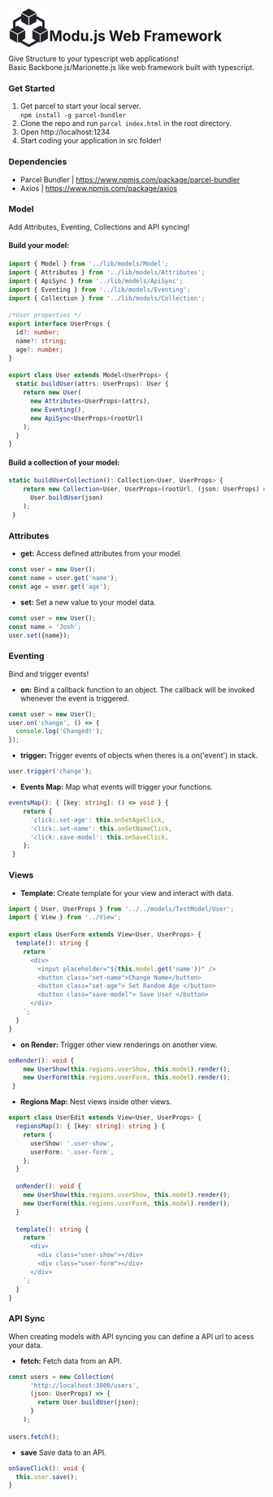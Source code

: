 <img align="left" width="80" height="80" src="https://github.com/diegodominguez3/Modujs-Web-Framework/blob/master/src/modu-icon.svg" alt="icon"/>

# Modu.js Web Framework

Give Structure to your typescript web applications! <br>
Basic Backbone.js/Marionette.js like web framework built with typescript.

### Get Started

1. Get parcel to start your local server.<br>
`npm install -g parcel-bundler`
2. Clone the repo and run `parcel index.html` in the root directory.
3. Open http://localhost:1234
4. Start coding your application in src folder!

### Dependencies
- Parcel Bundler | https://www.npmjs.com/package/parcel-bundler
- Axios | https://www.npmjs.com/package/axios

### Model
Add Attributes, Eventing, Collections and API syncing! <br>
#### Build your model: <br>
```typescript
import { Model } from '../lib/models/Model';
import { Attributes } from '../lib/models/Attributes';
import { ApiSync } from '../lib/models/ApiSync';
import { Eventing } from '../lib/models/Eventing';
import { Collection } from '../lib/models/Collection';

/*User properties */
export interface UserProps {
  id?: number;
  name?: string;
  age?: number;
}

export class User extends Model<UserProps> {
  static buildUser(attrs: UserProps): User {
    return new User(
      new Attributes<UserProps>(attrs),
      new Eventing(),
      new ApiSync<UserProps>(rootUrl)
    );
  }
}
```

#### Build a collection of your model: <br>
```typescript
static buildUserCollection(): Collection<User, UserProps> {
    return new Collection<User, UserProps>(rootUrl, (json: UserProps) =>
      User.buildUser(json)
    );
 }
```
### Attributes
- **get:** Access defined attributes from your model. <br>
```typescript
const user = new User();
const name = user.get('name'); 
const age = user.get('age');
```
- **set:** Set a new value to your model data. <br>
```typescript
const user = new User();
const name = 'Josh';
user.set({name}); 
```

### Eventing
Bind and trigger events!<br>
- **on:** Bind a callback function to an object. The callback will be invoked whenever the event is triggered.
```typescript 
const user = new User();  
user.on('change', () => {
  console.log('Changed!');
});
```
- **trigger:** Trigger events of objects when theres is a on('event') in stack.
```typescript 
user.trigger('change');
```
- **Events Map:** Map what events will trigger your functions.
```typescript
eventsMap(): { [key: string]: () => void } {
    return {
      'click:.set-age': this.onSetAgeClick,
      'click:.set-name': this.onSetNameClick,
      'click:.save-model': this.onSaveClick,
    };
 }
```
### Views 
- **Template:** Create template for your view and interact with data.
```typescript
import { User, UserProps } from '../../models/TestModel/User';
import { View } from '../View';

export class UserForm extends View<User, UserProps> {
  template(): string {
    return `
      <div>
        <input placeholder="${this.model.get('name')}" />
        <button class="set-name">Change Name</button>
        <button class="set-age"> Set Random Age </button>
        <button class="save-model"> Save User </button>
      </div>
    `;
  }
}
```
- **on Render:** Trigger other view renderings on another view. 
```typescript
onRender(): void {
    new UserShow(this.regions.userShow, this.model).render();
    new UserForm(this.regions.userForm, this.model).render();
 }
```
- **Regions Map:** Nest views inside other views.
```typescript
export class UserEdit extends View<User, UserProps> {
  regionsMap(): { [key: string]: string } {
    return {
      userShow: '.user-show',
      userForm: '.user-form',
    };
  }

  onRender(): void {
    new UserShow(this.regions.userShow, this.model).render();
    new UserForm(this.regions.userForm, this.model).render();
  }

  template(): string {
    return `
      <div>
        <div class="user-show"></div>
        <div class="user-form"></div>
      </div>
    `;
  }
}
```

### API Sync
When creating models with API syncing you can define a API url to acess your data.
- **fetch:** Fetch data from an API.
```typescript
const users = new Collection(
      'http://localhost:3000/users',
      (json: UserProps) => {
        return User.buildUser(json);
      }
    );

users.fetch();
```
- **save** Save data to an API.
```typescript
onSaveClick(): void {
  this.user.save();
}
```
